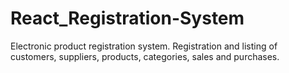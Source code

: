 # React_Registration-System
Electronic product registration system. Registration and listing of customers, suppliers, products, categories, sales and purchases.

